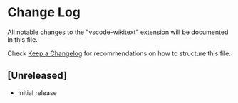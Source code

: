 # Change Log

All notable changes to the "vscode-wikitext" extension will be documented in this file.

Check [Keep a Changelog](http://keepachangelog.com/) for recommendations on how to structure this file.

## [Unreleased]

- Initial release